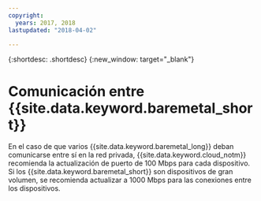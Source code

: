 ```yaml
---
copyright:
  years: 2017, 2018
lastupdated: "2018-04-02"

---
```


{:shortdesc: .shortdesc}
{:new_window: target="_blank"}


# Comunicación entre {{site.data.keyword.baremetal_short}}

En el caso de que varios {{site.data.keyword.baremetal_long}} deban comunicarse entre sí en la red privada, {{site.data.keyword.cloud_notm}} recomienda la actualización de puerto de 100 Mbps para cada dispositivo. Si los {{site.data.keyword.baremetal_short}} son dispositivos de gran volumen, se recomienda actualizar a 1000 Mbps para las conexiones entre los dispositivos.
